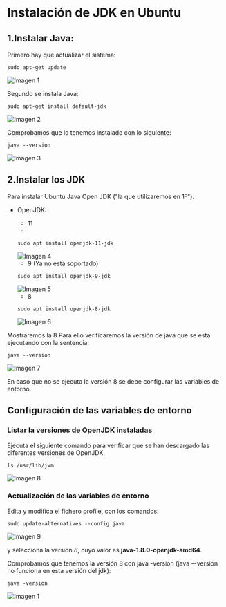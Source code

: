 # Instalación de JDK en Ubuntu

## 1.Instalar Java:
Primero hay que actualizar el sistema:

```console
sudo apt-get update
```

<img src="Imágenes/Imagen1.png" alt="Imagen 1">

Segundo se instala Java:

```console
sudo apt-get install default-jdk
```

<img src="Imágenes/Imagen2.png" alt="Imagen 2">

Comprobamos que lo tenemos instalado con lo siguiente:

```console
java --version
```

<img src="Imágenes/imagen3.png" alt="Imagen 3">

## 2.Instalar los JDK

Para instalar Ubuntu Java Open JDK ("la que utilizaremos en 1º").
 - OpenJDK:
   - 11
   - 
   ```
   sudo apt install openjdk-11-jdk
   ```
   
   <img src="Imágenes/Imagen4.png" alt="Imagen 4">
   
    - 9 (Ya no está soportado)
    
   ```
   sudo apt install openjdk-9-jdk
   ```
   
   <img src="Imágenes/Imagen5.png" alt="Imagen 5">
   
    - 8
    
   ```
   sudo apt install openjdk-8-jdk
   ```
   
   <img src="Imágenes/Imagen6.png" alt="Imagen 6">
   
 Mostraremos la 8 Para ello verificaremos la versión de java que se esta ejecutando con la sentencia:

```console 
java --version
```

<img src="Imágenes/Imagen7.png" alt="Imagen 7">

En caso que no se ejecuta la versión 8 se debe configurar las variables de entorno.

## Configuración de las variables de entorno
### Listar la versiones de OpenJDK instaladas
 Ejecuta el siguiente comando para verificar que se han descargado las diferentes versiones de OpenJDK.

```console 
ls /usr/lib/jvm
```

<img src="Imágenes/Imagen8.png" alt="Imagen 8">

### Actualización de las variables de entorno

 Edita y modifica el fichero profile, con los comandos:

```console 
sudo update-alternatives --config java
```

<img src="Imágenes/Imagen9.png" alt="Imagen 9">

 y selecciona la version _8_, cuyo valor es __java-1.8.0-openjdk-amd64__.

Comprobamos que tenemos la versión 8 con java -version (java --version no funciona en esta versión del jdk):

```console
java -version
```

<img src="Imágenes/Imagen1.png" alt="Imagen 1">
